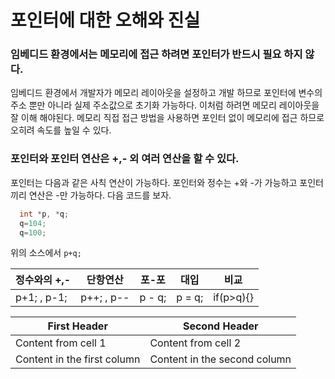 # 포인터에 대한 오해와 진실
### 임베디드 환경에서는 메모리에 접근 하려면 포인터가 반드시 필요 하지 않다.
임베디드 환경에서 개발자가 메모리 레이아웃을 설정하고 개발 하므로 포인터에 변수의 주소 뿐만
아니라 실제 주소값으로 초기화 가능하다. 이처럼 하려면 메모리 레이아웃을 잘 이해 해야된다.
메모리 직접 접근 방법을 사용하면 포인터 없이 메모리에 접근 하므로 오히려 속도를 높일 수 있다.

### 포인터와 포인터 연산은 +,- 외 여러 연산을 할 수 있다.
포인터는 다음과 같은 사칙 연산이 가능하다. 포인터와 정수는 +와 -가 가능하고 포인터 끼리 연산은 -만 가능하다.
다음 코드를 보자.
```C
  int *p, *q;
  q=104;
  q=100;

```
위의 소스에서  `p+q;`

  정수와의 +,-  |    단항연산      | 포-포         | 대입          |          비교 |
   ------------ |    ------------- | ------------- | ------------- | ------------- |
p+1;  , p-1;  |  p++;  , p--   | p - q;        | p = q;        | if(p>q){}     |




First Header | Second Header
------------ | -------------
Content from cell 1 | Content from cell 2
Content in the first column | Content in the second column
